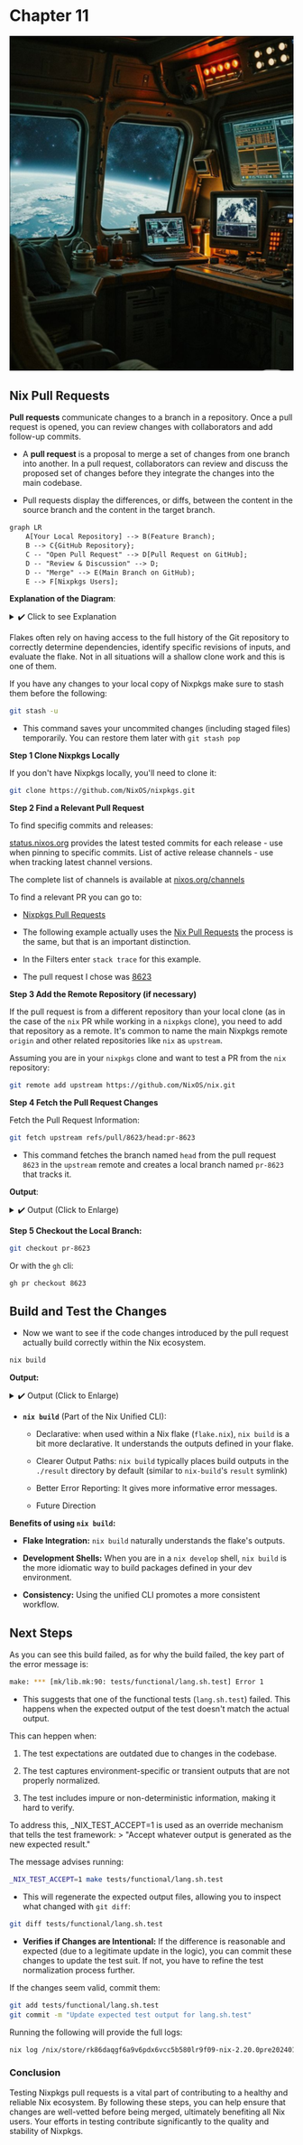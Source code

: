 # Chapter 11

<!-- toc -->

![gruv16](images/gruv16.png)

## Nix Pull Requests

**Pull requests** communicate changes to a branch in a repository. Once a pull
request is opened, you can review changes with collaborators and add follow-up
commits.

- A **pull request** is a proposal to merge a set of changes from one branch
  into another. In a pull request, collaborators can review and discuss the
  proposed set of changes before they integrate the changes into the main
  codebase.

- Pull requests display the differences, or diffs, between the content in the
  source branch and the content in the target branch.

```mermaid
graph LR
    A[Your Local Repository] --> B(Feature Branch);
    B --> C{GitHub Repository};
    C -- "Open Pull Request" --> D[Pull Request on GitHub];
    D -- "Review & Discussion" --> D;
    D -- "Merge" --> E(Main Branch on GitHub);
    E --> F[Nixpkgs Users];
```

**Explanation of the Diagram**:

<details>
<summary> ✔️ Click to see Explanation </summary>

- **A[Your Local Repository]**: This represents the copy of the Nixpkgs repo on
  your computer where you make changes.

- **B (Feature Branch)**: You create a dedicated branch (e.g.`my-pack-update`)
  to isolate your changes.

- **C {GitHub Repository}**: This is the central online repo for Nixpkgs on
  Github. You push your feature branch to this repo.

- **C -- "Open Pull Request" -- D [Pull Request on Github]**: You initiate a
  pull request from your feature branch to the main branch (usually `master` or
  `main`) through the GitHub interface.

- **D [Pull Request on GitHub]**: This is where collaborators can see your
  proposed changes, discuss them, and provide feedback.

- **D -- "Review & Discussion" --> D**: The pull request facilitates communication
  and potential revisions based on the review.

- **D -- "Merge" --> E (Main Branch on GitHub)**: Once the changes are approved,
  they are merged into the main branch of the Nixpkgs repository.

- **E (Main Branch on GitHub)**: The main branch now contains the integrated
  changes.

- **E --> F [Nixpkgs Users]**): Eventually, these changes become available to all
  Nixpkgs users through updates to their Nix installations.

</details>

Flakes often rely on having access to the full history of the Git repository
to correctly determine dependencies, identify specific revisions of inputs,
and evaluate the flake. Not in all situations will a shallow clone work and
this is one of them.

If you have any changes to your local copy of Nixpkgs make sure to stash them
before the following:

```bash
git stash -u
```

- This command saves your uncommited changes (including staged files)
  temporarily. You can restore them later with `git stash pop`

**Step 1 Clone Nixpkgs Locally**

If you don't have Nixpkgs locally, you'll need to clone it:

```bash
git clone https://github.com/NixOS/nixpkgs.git
```

**Step 2 Find a Relevant Pull Request**

To find specifig commits and releases:

[status.nixos.org](https://status.nixos.org/) provides the latest tested commits
for each release - use when pinning to specific commits. List of active release
channels - use when tracking latest channel versions.

The complete list of channels is available at [nixos.org/channels](https://channels.nixos.org/)

To find a relevant PR you can go to:

- [Nixpkgs Pull Requests](https://github.com/NixOS/nixpkgs/pulls)

- The following example actually uses the [Nix Pull Requests](https://github.com/NixOS/nix/pulls)
  the process is the same, but that is an important distinction.

- In the Filters enter `stack trace` for this example.

- The pull request I chose was [8623](https://github.com/nixos/nix/pull/8623)

**Step 3 Add the Remote Repository (if necessary)**

If the pull request is from a different repository than your local clone
(as in the case of the `nix` PR while working in a `nixpkgs` clone), you need to
add that repository as a remote. It's common to name the main Nixpkgs remote
`origin` and other related repositories like `nix` as `upstream`.

Assuming you are in your `nixpkgs` clone and want to test a PR from the `nix`
repository:

```bash
git remote add upstream https://github.com/NixOS/nix.git
```

**Step 4 Fetch the Pull Request Changes**

Fetch the Pull Request Information:

```bash
git fetch upstream refs/pull/8623/head:pr-8623
```

- This command fetches the branch named `head` from the pull request `8623` in
  the `upstream` remote and creates a local branch named `pr-8623` that tracks it.

**Output**:

<details>
<summary> ✔️ Output (Click to Enlarge) </summary>

```
remote: Enumerating objects: 104651, done.
remote: Counting objects: 100% (45/45), done.
remote: Compressing objects: 100% (27/27), done.
remote: Total 104651 (delta 33), reused 20 (delta 18), pack-reused 104606 (from 1)
Receiving objects: 100% (104651/104651), 61.64 MiB | 12.56 MiB/s, done.
Resolving deltas: 100% (74755/74755), done.
From https://github.com/NixOS/nix
 * [new ref]             refs/pull/8623/head -> pr-8623
 * [new tag]             1.0                 -> 1.0
 * [new tag]             1.1                 -> 1.1
 * [new tag]             1.10                -> 1.10
 * [new tag]             1.11                -> 1.11
 * [new tag]             1.11.1              -> 1.11.1
 * [new tag]             1.2                 -> 1.2
 * [new tag]             1.3                 -> 1.3
 * [new tag]             1.4                 -> 1.4
 * [new tag]             1.5                 -> 1.5
 * [new tag]             1.5.1               -> 1.5.1
 * [new tag]             1.5.2               -> 1.5.2
 * [new tag]             1.5.3               -> 1.5.3
 * [new tag]             1.6                 -> 1.6
 * [new tag]             1.6.1               -> 1.6.1
 * [new tag]             1.7                 -> 1.7
 * [new tag]             1.8                 -> 1.8
 * [new tag]             1.9                 -> 1.9
 * [new tag]             2.0                 -> 2.0
 * [new tag]             2.2                 -> 2.2
```

</details>

**Step 5 Checkout the Local Branch:**

```bash
git checkout pr-8623
```

Or with the `gh` cli:

```bash
gh pr checkout 8623
```

## Build and Test the Changes

- Now we want to see if the code changes introduced by the pull request actually
  build correctly within the Nix ecosystem.

```bash
nix build
```

**Output:**

<details>
<summary> ✔️ Output (Click to Enlarge) </summary>

```bash
error: builder for '/nix/store/rk86daqgf6a9v6pdx6vcc5b580lr9f09-nix-2.20.0pre20240115_20b4959.drv' failed with exit code 2;
   last 25 log lines:
   >
   >         _NIX_TEST_ACCEPT=1 make tests/functional/lang.sh.test
   >
   >     to regenerate the files containing the expected output,
   >     and then view the git diff to decide whether a change is
   >     good/intentional or bad/unintentional.
   >     If the diff contains arbitrary or impure information,
   >     please improve the normalization that the test applies to the output.
   > make: *** [mk/lib.mk:90: tests/functional/lang.sh.test] Error 1
   > make: *** Waiting for unfinished jobs....
   > ran test tests/functional/selfref-gc.sh... [PASS]
   > ran test tests/functional/store-info.sh... [PASS]
   > ran test tests/functional/suggestions.sh... [PASS]
   > ran test tests/functional/path-from-hash-part.sh... [PASS]
   > ran test tests/functional/gc-auto.sh... [PASS]
   > ran test tests/functional/path-info.sh... [PASS]
   > ran test tests/functional/flakes/show.sh... [PASS]
   > ran test tests/functional/fetchClosure.sh... [PASS]
   > ran test tests/functional/completions.sh... [PASS]
   > ran test tests/functional/build.sh... [PASS]
   > ran test tests/functional/impure-derivations.sh... [PASS]
   > ran test tests/functional/build-delete.sh... [PASS]
   > ran test tests/functional/build-remote-trustless-should-fail-0.sh... [PASS]
   > ran test tests/functional/build-remote-trustless-should-pass-2.sh... [PASS]
   > ran test tests/functional/nix-profile.sh... [PASS]
   For full logs, run:
     nix log /nix/store/rk86daqgf6a9v6pdx6vcc5b580lr9f09-nix-2.20.0pre20240115_20b4959.drv
```

</details>

- **`nix build`** (Part of the Nix Unified CLI):

  - Declarative: when used within a Nix flake (`flake.nix`), `nix build` is a
    bit more declarative. It understands the outputs defined in your flake.

  - Clearer Output Paths: `nix build` typically places build outputs in the
    `./result` directory by default (similar to `nix-build`'s `result` symlink)

  - Better Error Reporting: It gives more informative error messages.

  - Future Direction

**Benefits of using `nix build`:**

- **Flake Integration:** `nix build` naturally understands the flake's outputs.

- **Development Shells:** When you are in a `nix develop` shell, `nix build` is
  the more idiomatic way to build packages defined in your dev environment.

- **Consistency:** Using the unified CLI promotes a more consistent workflow.

## Next Steps

As you can see this build failed, as for why the build failed, the key part of
the error message is:

```bash
make: *** [mk/lib.mk:90: tests/functional/lang.sh.test] Error 1
```

- This suggests that one of the functional tests (`lang.sh.test`) failed. This
  happens when the expected output of the test doesn't match the actual output.

This can heppen when:

1. The test expectations are outdated due to changes in the codebase.

2. The test captures environment-specific or transient outputs that are not
   properly normalized.

3. The test includes impure or non-deterministic information, making it hard to
   verify.

To address this, \_NIX_TEST_ACCEPT=1 is used as an override mechanism that tells
the test framework: > "Accept whatever output is generated as the new expected
result."

The message advises running:

```bash
_NIX_TEST_ACCEPT=1 make tests/functional/lang.sh.test
```

- This will regenerate the expected output files, allowing you to inspect what
  changed with `git diff`:

```bash
git diff tests/functional/lang.sh.test
```

- **Verifies if Changes are Intentional:** If the difference is reasonable and
  expected (due to a legitimate update in the logic), you can commit these changes
  to update the test suit. If not, you have to refine the test normalization process
  further.

If the changes seem valid, commit them:

```bash
git add tests/functional/lang.sh.test
git commit -m "Update expected test output for lang.sh.test"
```

Running the following will provide the full logs:

```bash
nix log /nix/store/rk86daqgf6a9v6pdx6vcc5b580lr9f09-nix-2.20.0pre20240115_20b4959.drv
```

### Conclusion

Testing Nixpkgs pull requests is a vital part of contributing to a healthy and
reliable Nix ecosystem. By following these steps, you can help ensure that
changes are well-vetted before being merged, ultimately benefiting all Nix users.
Your efforts in testing contribute significantly to the quality and stability
of Nixpkgs.
